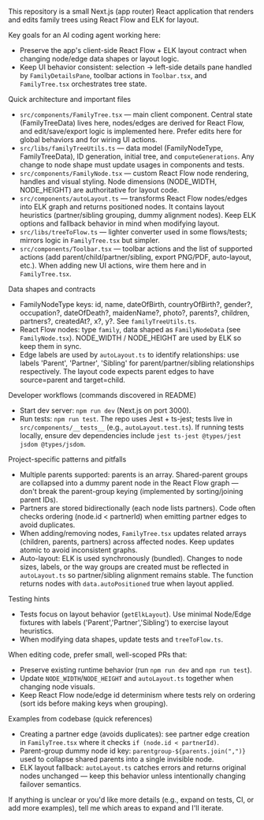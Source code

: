 This repository is a small Next.js (app router) React application that renders and edits family trees using React Flow and ELK for layout.

Key goals for an AI coding agent working here:
- Preserve the app's client-side React Flow + ELK layout contract when changing node/edge data shapes or layout logic.
- Keep UI behavior consistent: selection -> left-side details pane handled by `FamilyDetailsPane`, toolbar actions in `Toolbar.tsx`, and `FamilyTree.tsx` orchestrates tree state.

Quick architecture and important files
- `src/components/FamilyTree.tsx` — main client component. Central state (FamilyTreeData) lives here, nodes/edges are derived for React Flow, and edit/save/export logic is implemented here. Prefer edits here for global behaviors and for wiring UI actions.
- `src/libs/familyTreeUtils.ts` — data model (FamilyNodeType, FamilyTreeData), ID generation, initial tree, and `computeGenerations`. Any change to node shape must update usages in components and tests.
- `src/components/FamilyNode.tsx` — custom React Flow node rendering, handles and visual styling. Node dimensions (NODE_WIDTH, NODE_HEIGHT) are authoritative for layout code.
- `src/components/autoLayout.ts` — transforms React Flow nodes/edges into ELK graph and returns positioned nodes. It contains layout heuristics (partner/sibling grouping, dummy alignment nodes). Keep ELK options and fallback behavior in mind when modifying layout.
- `src/libs/treeToFlow.ts` — lighter converter used in some flows/tests; mirrors logic in `FamilyTree.tsx` but simpler.
- `src/components/Toolbar.tsx` — toolbar actions and the list of supported actions (add parent/child/partner/sibling, export PNG/PDF, auto-layout, etc.). When adding new UI actions, wire them here and in `FamilyTree.tsx`.

Data shapes and contracts
- FamilyNodeType keys: id, name, dateOfBirth, countryOfBirth?, gender?, occupation?, dateOfDeath?, maidenName?, photo?, parents?, children, partners?, createdAt?, x?, y?. See `familyTreeUtils.ts`.
- React Flow nodes: type `family`, data shaped as `FamilyNodeData` (see `FamilyNode.tsx`). NODE_WIDTH / NODE_HEIGHT are used by ELK so keep them in sync.
- Edge labels are used by `autoLayout.ts` to identify relationships: use labels 'Parent', 'Partner', 'Sibling' for parent/partner/sibling relationships respectively. The layout code expects parent edges to have source=parent and target=child.

Developer workflows (commands discovered in README)
- Start dev server: `npm run dev` (Next.js on port 3000).
- Run tests: `npm run test`. The repo uses Jest + ts-jest; tests live in `src/components/__tests__` (e.g., `autoLayout.test.ts`). If running tests locally, ensure dev dependencies include `jest ts-jest @types/jest jsdom @types/jsdom`.

Project-specific patterns and pitfalls
- Multiple parents supported: parents is an array. Shared-parent groups are collapsed into a dummy parent node in the React Flow graph — don't break the parent-group keying (implemented by sorting/joining parent IDs).
- Partners are stored bidirectionally (each node lists partners). Code often checks ordering (node.id < partnerId) when emitting partner edges to avoid duplicates.
- When adding/removing nodes, `FamilyTree.tsx` updates related arrays (children, parents, partners) across affected nodes. Keep updates atomic to avoid inconsistent graphs.
- Auto-layout: ELK is used synchronously (bundled). Changes to node sizes, labels, or the way groups are created must be reflected in `autoLayout.ts` so partner/sibling alignment remains stable. The function returns nodes with `data.autoPositioned` true when layout applied.

Testing hints
- Tests focus on layout behavior (`getElkLayout`). Use minimal Node/Edge fixtures with labels ('Parent','Partner','Sibling') to exercise layout heuristics.
- When modifying data shapes, update tests and `treeToFlow.ts`.

When editing code, prefer small, well-scoped PRs that:
- Preserve existing runtime behavior (run `npm run dev` and `npm run test`).
- Update `NODE_WIDTH`/`NODE_HEIGHT` and `autoLayout.ts` together when changing node visuals.
- Keep React Flow node/edge id determinism where tests rely on ordering (sort ids before making keys when grouping).

Examples from codebase (quick references)
- Creating a partner edge (avoids duplicates): see partner edge creation in `FamilyTree.tsx` where it checks `if (node.id < partnerId)`.
- Parent-group dummy node id key: `parentgroup-${parents.join(",")}` used to collapse shared parents into a single invisible node.
- ELK layout fallback: `autoLayout.ts` catches errors and returns original nodes unchanged — keep this behavior unless intentionally changing failover semantics.

If anything is unclear or you'd like more details (e.g., expand on tests, CI, or add more examples), tell me which areas to expand and I'll iterate.
